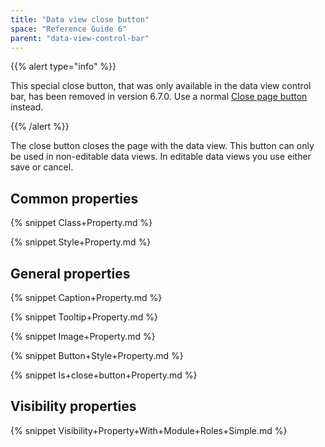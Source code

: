 ```yaml
---
title: "Data view close button"
space: "Reference Guide 6"
parent: "data-view-control-bar"
---
```



{{% alert type="info" %}}

This special close button, that was only available in the data view control bar, has been removed in version 6.7.0. Use a normal [Close page button](close-page-button) instead.

{{% /alert %}}

The close button closes the page with the data view. This button can only be used in non-editable data views. In editable data views you use either save or cancel.

## Common properties

{% snippet Class+Property.md %}

{% snippet Style+Property.md %}

## General properties

{% snippet Caption+Property.md %}

{% snippet Tooltip+Property.md %}

{% snippet Image+Property.md %}

{% snippet Button+Style+Property.md %}

{% snippet Is+close+button+Property.md %}

## Visibility properties

{% snippet Visibility+Property+With+Module+Roles+Simple.md %}
